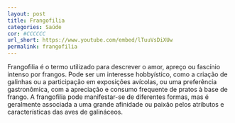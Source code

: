 ```yaml
---
layout: post
title: Frangofilia
categories: Saúde
cor: #CCCCCC
url_short: https://www.youtube.com/embed/lTuuVsDiXUw
permalink: frangofilia
---
```

Frangofilia é o termo utilizado para descrever o amor, apreço ou fascínio intenso por frangos. Pode ser um interesse hobbyístico, como a criação de galinhas ou a participação em exposições avícolas, ou uma preferência gastronômica, com a apreciação e consumo frequente de pratos à base de frango. A frangofilia pode manifestar-se de diferentes formas, mas é geralmente associada a uma grande afinidade ou paixão pelos atributos e características das aves de galináceos.
